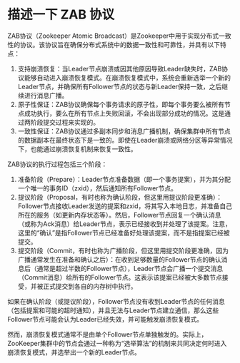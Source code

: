# 描述一下 ZAB 协议

ZAB协议（Zookeeper Atomic Broadcast）是Zookeeper中用于实现分布式一致性的协议。该协议旨在确保分布式系统中的数据一致性和可靠性，并具有以下特点：

1. 支持崩溃恢复：当Leader节点崩溃或因其他原因导致Leader缺失时，ZAB协议能够自动进入崩溃恢复模式。在崩溃恢复模式中，系统会重新选举一个新的Leader节点，并确保所有Follower节点的状态与新Leader保持一致，之后继续进行消息广播。
2. 原子性保证：ZAB协议确保每个事务请求的原子性，即每个事务要么被所有节点成功执行，要么在所有节点上失败回滚，不会出现部分成功的情况。这是通过两阶段提交过程来实现的。
3. 一致性保证：ZAB协议通过多副本同步和消息广播机制，确保集群中所有节点的数据副本在最终状态下是一致的。即使在Leader崩溃或网络分区等异常情况下，也能通过崩溃恢复机制来恢复一致性。

ZAB协议的执行过程包括三个阶段：

1. 准备阶段（Prepare）：Leader节点准备数据（即一个事务提案），并为其分配一个唯一的事务ID（zxid），然后通知所有Follower节点。
2. 提议阶段（Proposal，有时也称为确认阶段，但这里用提议阶段更准确）：Follower节点接收Leader发送的提案和zxid，将其写入本地日志，并准备自己所在的服务（如更新内存状态等）。然后，Follower节点回复一个确认消息（或称为Ack消息）给Leader节点，表示已经接收到并处理了该提案。注意，这里的“确认”是指Follower节点已经准备好处理该提案，而不是指提案已经被提交。
3. 提交阶段（Commit，有时也称为广播阶段，但这里用提交阶段更准确，因为广播通常发生在准备和确认之后）：在收到足够数量的Follower节点的确认消息后（通常是超过半数的Follower节点），Leader节点会广播一个提交消息（Commit消息）给所有的Follower节点。这表示该提案已经被大多数节点接受，并被正式提交到各自的内存树中执行。



如果在确认阶段（或提议阶段），Follower节点没有收到Leader节点的任何消息（包括提案和可能的超时通知），并且无法与Leader节点建立通信，那么这些Follower节点可能会认为Leader已经失效，并可能触发崩溃恢复模式。

然而，崩溃恢复模式通常不是由单个Follower节点单独触发的。实际上，ZooKeeper集群中的节点会通过一种称为“选举算法”的机制来共同决定何时进入崩溃恢复模式，并选举出一个新的Leader节点。

